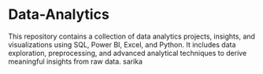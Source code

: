 # Data-Analytics
This repository contains a collection of data analytics projects, insights, and visualizations using SQL, Power BI, Excel, and Python. It includes data exploration, preprocessing, and advanced analytical techniques to derive meaningful insights from raw data.
sarika
